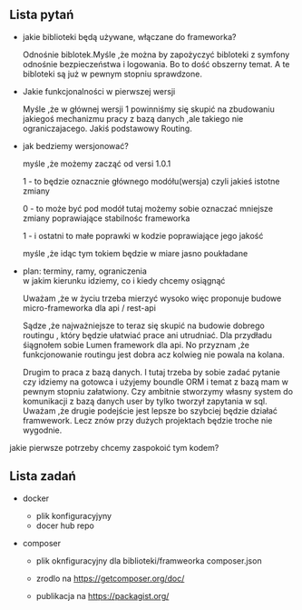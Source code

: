 ## Lista pytań

+ jakie biblioteki będą używane, włączane do frameworka?

     Odnośnie biblotek.Myśle ,że można by zapożyczyć bibloteki z symfony odnośnie bezpieczeństwa i logowania. Bo to dość obszerny temat.
     A te bibloteki są już w pewnym stopniu sprawdzone.

+ Jakie funkcjonalności w pierwszej wersji

     Myśle ,że w głównej wersji 1 powinniśmy się skupić na zbudowaniu jakiegoś mechanizmu pracy z bazą danych ,ale takiego nie 
     ograniczajacego. Jakiś podstawowy Routing.

+ jak bedziemy wersjonować?

     myśle ,że możemy zacząć od versi 1.0.1
     
     1 - to będzie oznacznie głównego modółu(wersja) czyli jakieś istotne zmiany
     
     0 - to może być pod modół tutaj możemy sobie oznaczać mniejsze zmiany poprawiające stabilnośc frameworka
     
     1 - i ostatni to małe poprawki w kodzie poprawiające jego jakość 
     
     myśle ,że idąc tym tokiem będzie w miare jasno poukładane

+ plan: terminy, ramy, ograniczenia   
     w jakim kierunku idziemy, co i kiedy chcemy osiągnąć
     
     Uważam ,że w życiu trzeba mierzyć wysoko więc proponuje budowe micro-frameworka dla api / rest-api
     
     Sądze ,że najważniejsze to teraz się skupić na budowie dobrego routingu , który będzie ułatwiać prace ani utrudniać. Dla przydładu
     śiągnołem sobie Lumen framework dla api. No przyznam ,że funkcjonowanie routingu jest dobra acz kolwieg nie powala na kolana.
     
     Drugim to praca z bazą danych. I tutaj trzeba by sobie zadać pytanie czy idziemy na gotowca i użyjemy boundle ORM i temat z bazą
     mam w pewnym stopniu załatwiony. Czy ambitnie stworzymy własny system do komunikacji z bazą danych user by tylko tworzył zapytania 
     w sql. Uważam ,że drugie podejście jest lepsze bo szybciej będzie działać framwework. Lecz znów przy dużych projektach będzie 
     troche nie wygodnie.

jakie pierwsze potrzeby chcemy zaspokoić tym kodem?

## Lista zadań
+ docker
    + plik konfiguracyjyny
    + docer hub repo

+ composer
    + plik oknfiguracyjny dla biblioteki/framweorka
        composer.json
    + zrodlo na 
        https://getcomposer.org/doc/
        
    + publikacja na 
        https://packagist.org/

